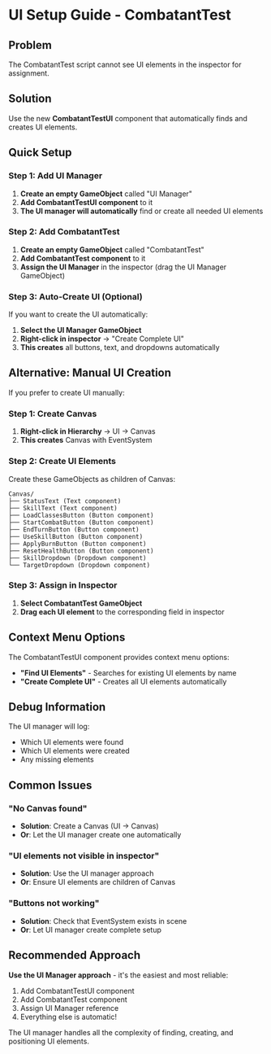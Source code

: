 # UI Setup Guide - CombatantTest

## Problem
The CombatantTest script cannot see UI elements in the inspector for assignment.

## Solution
Use the new **CombatantTestUI** component that automatically finds and creates UI elements.

## Quick Setup

### Step 1: Add UI Manager
1. **Create an empty GameObject** called "UI Manager"
2. **Add CombatantTestUI component** to it
3. **The UI manager will automatically** find or create all needed UI elements

### Step 2: Add CombatantTest
1. **Create an empty GameObject** called "CombatantTest"
2. **Add CombatantTest component** to it
3. **Assign the UI Manager** in the inspector (drag the UI Manager GameObject)

### Step 3: Auto-Create UI (Optional)
If you want to create the UI automatically:
1. **Select the UI Manager GameObject**
2. **Right-click in inspector** → "Create Complete UI"
3. **This creates** all buttons, text, and dropdowns automatically

## Alternative: Manual UI Creation

If you prefer to create UI manually:

### Step 1: Create Canvas
1. **Right-click in Hierarchy** → UI → Canvas
2. **This creates** Canvas with EventSystem

### Step 2: Create UI Elements
Create these GameObjects as children of Canvas:

```
Canvas/
├── StatusText (Text component)
├── SkillText (Text component)
├── LoadClassesButton (Button component)
├── StartCombatButton (Button component)
├── EndTurnButton (Button component)
├── UseSkillButton (Button component)
├── ApplyBurnButton (Button component)
├── ResetHealthButton (Button component)
├── SkillDropdown (Dropdown component)
└── TargetDropdown (Dropdown component)
```

### Step 3: Assign in Inspector
1. **Select CombatantTest GameObject**
2. **Drag each UI element** to the corresponding field in inspector

## Context Menu Options

The CombatantTestUI component provides context menu options:

- **"Find UI Elements"** - Searches for existing UI elements by name
- **"Create Complete UI"** - Creates all UI elements automatically

## Debug Information

The UI manager will log:
- Which UI elements were found
- Which UI elements were created
- Any missing elements

## Common Issues

### "No Canvas found"
- **Solution**: Create a Canvas (UI → Canvas)
- **Or**: Let the UI manager create one automatically

### "UI elements not visible in inspector"
- **Solution**: Use the UI manager approach
- **Or**: Ensure UI elements are children of Canvas

### "Buttons not working"
- **Solution**: Check that EventSystem exists in scene
- **Or**: Let UI manager create complete setup

## Recommended Approach

**Use the UI Manager approach** - it's the easiest and most reliable:

1. Add CombatantTestUI component
2. Add CombatantTest component
3. Assign UI Manager reference
4. Everything else is automatic!

The UI manager handles all the complexity of finding, creating, and positioning UI elements. 